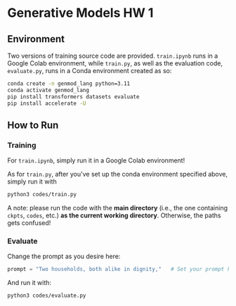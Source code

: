 # Generative Models HW 1
## Environment
Two versions of training source code are provided. `train.ipynb` runs in a Google Colab environment, while `train.py`, as well as the evaluation code, `evaluate.py`, runs in a Conda environment created as so:
```bash
conda create -n genmod_lang python=3.11
conda activate genmod_lang
pip install transformers datasets evaluate
pip install accelerate -U
```

## How to Run
### Training
For `train.ipynb`, simply run it in a Google Colab environment!

As for `train.py`, after you've set up the conda environment specified above, simply run it with
```bash
python3 codes/train.py
```

A note: please run the code with the **main directory** (i.e., the one containing `ckpts`, `codes`, etc.) **as the current working directory**. Otherwise, the paths gets confused!

### Evaluate
Change the prompt as you desire here:
```python
prompt = "Two households, both alike in dignity,"	# Set your prompt here
```

And run it with:
```bash
python3 codes/evaluate.py
```